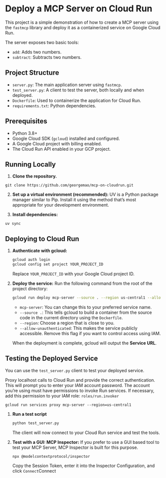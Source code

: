 # Deploy a MCP Server on Cloud Run

This project is a simple demonstration of how to create a MCP server using the `fastmcp` library and deploy it as a containerized service on Google Cloud Run.

The server exposes two basic tools:
- `add`: Adds two numbers.
- `subtract`: Subtracts two numbers.

## Project Structure

- `server.py`: The main application server using `fastmcp`.
- `test_server.py`: A client to test the server, both locally and when deployed.
- `Dockerfile`: Used to containerize the application for Cloud Run.
- `requirements.txt`: Python dependencies.

## Prerequisites

- Python 3.8+
- Google Cloud SDK (`gcloud`) installed and configured.
- A Google Cloud project with billing enabled.
- The Cloud Run API enabled in your GCP project.

## Running Locally

1.  **Clone the repository.**

```
git clone https://github.com/georgemao/mcp-on-cloudrun.git
```

2.  **Set up a virtual environment (recommended):**
UV is a Python package manager similar to Pip. Install it using the method that’s most appropriate for your development environment.

3.  **Install dependencies:**
```
uv sync
```

## Deploying to Cloud Run

1.  **Authenticate with gcloud:**
    ```bash
    gcloud auth login
    gcloud config set project YOUR_PROJECT_ID
    ```
    Replace `YOUR_PROJECT_ID` with your Google Cloud project ID.

2.  **Deploy the service:**
    Run the following command from the root of the project directory:
    
    ```bash
    gcloud run deploy mcp-server --source . --region us-central1 --allow-unauthenticated
    ```
    
    - `mcp-server`: You can change this to your preferred service name.
    - `--source .`: This tells gcloud to build a container from the source code in the current directory using the `Dockerfile`.
    - `--region`: Choose a region that is close to you.
    - `--allow-unauthenticated`: This makes the service publicly accessible. Remove this flag if you want to control access using IAM.

    When the deployment is complete, gcloud will output the **Service URL**.

## Testing the Deployed Service

You can use the `test_server.py` client to test your deployed service.

Proxy localhost calls to Cloud Run and provide the correct authentication. This will prompt you to enter your IAM account password. The account you’re using must have permissions to invoke Run services. If necessary, add this permission to your IAM role: `roles/run.invoker`

```
gcloud run services proxy mcp-server --region=us-central1
```

1.  **Run a test script**
    ```bash
    python test_server.py
    ```
    The client will now connect to your Cloud Run service and test the tools.

2.  **Test with a GUI: MCP Inspector:**
    If you prefer to use a GUI based tool to test your MCP Server, MCP Inspector is built for this purpose. 

    ```
    npx @modelcontextprotocol/inspector
    ```

    Copy the Session Token, enter it into the Inspector Configuration, and click `Connect`Connect